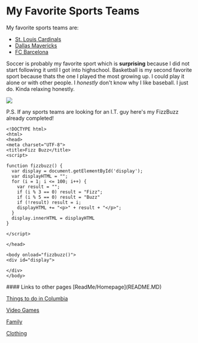 # My Favorite Sports Teams

My favorite sports teams are:  
- [St. Louis Cardinals](https://www.mlb.com/cardinals)
- [Dallas Mavericks](https://www.mavs.com)
- [FC Barcelona](https://www.fcbarcelona.com/en/)

Soccer is probably my favorite sport which is **surprising** because I did not start following it until I got into highschool. Basketball is my second favorite sport because thats the one I played the most growing up. I could play it alone or with other people. I *honestly* don't know why I like baseball. I just do. Kinda relaxing honestly.

![](https://user-images.githubusercontent.com/54389183/101971043-dca7ac80-3bf3-11eb-82c5-fffc7767d6db.JPG)

P.S. If any sports teams are looking for an I.T. guy here's my FizzBuzz already completed!

    <!DOCTYPE html>
    <html>
    <head>
    <meta charset="UTF-8">
    <title>Fizz Buzz</title>
    <script>

    function fizzbuzz() {
      var display = document.getElementById('display');
      var displayHTML = "";
      for (i = 1; i <= 100; i++) {
        var result = "";
        if (i % 3 == 0) result = "Fizz";
        if (i % 5 == 0) result = "Buzz"
        if (!result) result = i;
        displayHTML += "<p>" + result + "</p>";
      }
      display.innerHTML = displayHTML
    }

    </script>

    </head>

    <body onload="fizzbuzz()">
    <div id="display">

    </div>
    </body>

</html>
#### Links to other pages
[ReadMe/Homepage](README.MD) 

[Things to do in Columbia](ThingstodoinColumbia.md)

[Video Games](VideoGames.md)

[Family](FAMILY.md)

[Clothing](CLOTHING.md)
